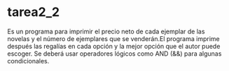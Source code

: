 # tarea2_2
Es un programa para imprimir el precio neto de cada ejemplar de las novelas y el número de ejemplares que se venderán.El programa imprime después las regalías en cada opción y la mejor opción que el autor puede escoger. Se deberá usar operadores lógicos como AND (&amp;&amp;) para algunas condicionales.
